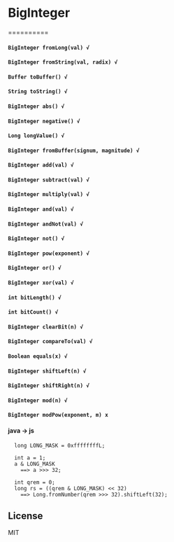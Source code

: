 # BigInteger
==========

#### `BigInteger fromLong(val) √`

#### `BigInteger fromString(val, radix) √`

#### `Buffer toBuffer() √`

#### `String toString() √`

#### `BigInteger abs() √`

#### `BigInteger negative() √`

#### `Long longValue() √`

#### `BigInteger fromBuffer(signum, magnitude) √`

#### `BigInteger add(val) √`

#### `BigInteger subtract(val) √`

#### `BigInteger multiply(val) √`

#### `BigInteger and(val) √`

#### `BigInteger andNot(val) √`

#### `BigInteger not() √`

#### `BigInteger pow(exponent) √`

#### `BigInteger or() √`

#### `BigInteger xor(val) √`

#### `int bitLength() √`

#### `int bitCount() √`

#### `BigInteger clearBit(n) √`

#### `BigInteger compareTo(val) √`

#### `Boolean equals(x) √`

#### `BigInteger shiftLeft(n) √`

#### `BigInteger shiftRight(n) √`

#### `BigInteger mod(n) √`

#### `BigInteger modPow(exponent, m) x`

#### java -> js

```
  long LONG_MASK = 0xffffffffL;
  
  int a = 1;
  a & LONG_MASK 
    ==> a >>> 32;

  int qrem = 0;
  long rs = ((qrem & LONG_MASK) << 32) 
    ==> Long.fromNumber(qrem >>> 32).shiftLeft(32);

```

## License
MIT




